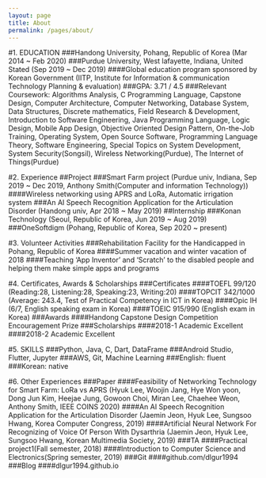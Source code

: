 ```yaml
---
layout: page
title: About
permalink: /pages/about/
---
```


#1. EDUCATION
###Handong University, Pohang, Republic of Korea (Mar 2014 ~ Feb 2020)
###Purdue University, West lafayette, Indiana, United Stated (Sep 2019 ~ Dec 2019)
####Global education program sponsored by Korean Government (IITP, Institute for Information & communication Technology Planning & evaluation)
###GPA: 3.71 / 4.5
###Relevant Coursework: Algorithms Analysis, C Programming Language, Capstone Design, Computer Architecture, Computer Networking, Database System, Data Structures, Discrete mathematics, Field Research & Development, Introduction to Software Engineering, Java Programming Language, Logic Design, Mobile App Design, Objective Oriented Design Pattern, On-the-Job Training, Operating System, Open Source Software, Programming Language Theory, Software Engineering, Special Topics on System Development, System Security(Songsil), Wireless Networking(Purdue), The Internet of Things(Purdue)

#2. Experience
##Project
###Smart Farm project (Purdue univ, Indiana, Sep 2019 ~ Dec 2019, Anthony Smith(Computer and information Technology))
####Wireless networking using APRS and LoRa, Automatic irrigation system
###An AI Speech Recognition Application for the Articulation Disorder (Handong univ, Apr 2018 ~ May 2019)
##Internship
###Konan Technology (Seoul, Republic of Korea, Jun 2019 ~ Aug 2019)
###OneSoftdigm (Pohang, Republic of Korea, Sep 2020 ~ present)

#3. Volunteer Activities
###Rehabilitation Facility for the Handicapped in Pohang, Republic of Korea
####Summer vacation and winter vacation of 2018
####Teaching ‘App Inventor’ and ‘Scratch’ to the disabled people and helping them make simple apps and programs

#4. Certificates, Awards & Scholarships
###Certificates
####TOEFL 99/120 (Reading:28, Listening:28, Speaking:23, Writing:20)
####TOPCIT 342/1000 (Average: 243.4, Test of Practical Competency in ICT in Korea)
####Opic IH (6/7, English speaking exam in Korea)
####TOEIC 915/990 (English exam in Korea)
###Awards
####Handong Capstone Design Competition Encouragement Prize
###Scholarships
####2018-1 Academic Excellent
####2018-2 Academic Excellent

#5. SKILLS
###Python, Java, C, Dart, DataFrame
###Android Studio, Flutter, Jupyter
###AWS, Git, Machine Learning
###English: fluent
###Korean: native

#6. Other Experiences
###Paper
####Feasibility of Networking Technology for Smart Farm: LoRa vs APRS (Hyuk Lee, Woojin Jang, Hye Won yoon, Dong Jun Kim, Heejae Jung, Gowoon Choi, Miran Lee, Chaehee Weon, Anthony Smith, IEEE COINS 2020)
####An AI Speech Recognition Application for the Articulation Disorder (Jaemin Jeon, Hyuk Lee, Sungsoo Hwang, Korea Computer Congress, 2019)
####Artificial Neural Network For Recognizing of Voice Of Person With Dysarthria (Jaemin Jeon, Hyuk Lee, Sungsoo Hwang, Korean Multimedia Society, 2019)
###TA
####Practical project1(Fall semester, 2018)
####Introduction to Computer Science and Electronics(Spring semester, 2019)
###Git
####github.com/dlgur1994
###Blog
####dlgur1994.github.io
